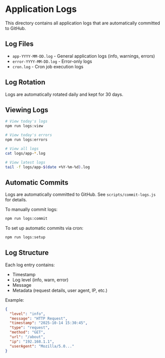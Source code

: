 # Application Logs

This directory contains all application logs that are automatically committed to GitHub.

## Log Files

- `app-YYYY-MM-DD.log` - General application logs (info, warnings, errors)
- `error-YYYY-MM-DD.log` - Error-only logs
- `cron.log` - Cron job execution logs

## Log Rotation

Logs are automatically rotated daily and kept for 30 days.

## Viewing Logs

```bash
# View today's logs
npm run logs:view

# View today's errors
npm run logs:errors

# View all logs
cat logs/app-*.log

# View latest logs
tail -f logs/app-$(date +%Y-%m-%d).log
```

## Automatic Commits

Logs are automatically committed to GitHub. See `scripts/commit-logs.js` for details.

To manually commit logs:
```bash
npm run logs:commit
```

To set up automatic commits via cron:
```bash
npm run logs:setup
```

## Log Structure

Each log entry contains:
- Timestamp
- Log level (info, warn, error)
- Message
- Metadata (request details, user agent, IP, etc.)

Example:
```json
{
  "level": "info",
  "message": "HTTP Request",
  "timestamp": "2025-10-14 15:30:45",
  "type": "request",
  "method": "GET",
  "url": "/about",
  "ip": "192.168.1.1",
  "userAgent": "Mozilla/5.0..."
}
```
